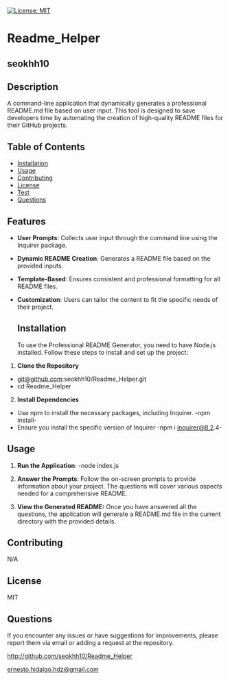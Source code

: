 
  [![License: MIT](https://img.shields.io/badge/license-MIT-green)](https://opensource.org/licenses/MIT)
  # Readme_Helper
  ## seokhh10


  ## Description

  A command-line application that dynamically generates a professional README.md file based on user input. This tool is designed to save developers time by automating the creation of high-quality README files for their GitHub projects.

  ## Table of Contents
  * [Installation](#installation)
  * [Usage](#usage)
  * [Contributing](#contributing)
  * [License](#license)
  * [Test](#test)
  * [Questions](#questions)

  ## Features

- **User Prompts**: Collects user input through the command line using the Inquirer package.
- **Dynamic README Creation**: Generates a README file based on the provided inputs.
- **Template-Based**: Ensures consistent and professional formatting for all README files.
- **Customization**: Users can tailor the content to fit the specific needs of their project.


  ## Installation

  To use the Professional README Generator, you need to have Node.js installed. Follow these steps to install and set up the project:

1. **Clone the Repository**
  - git@github.com:seokhh10/Readme_Helper.git
  - cd Readme_Helper

2. **Install Dependencies**
  - Use npm to install the necessary packages, including Inquirer.
   -npm install-
  - Ensure you install the specific version of Inquirer
   -npm i inquirer@8.2.4-

  ## Usage

  1. **Run the Application**:
 -node index.js

 2. **Answer the Prompts**:
 Follow the on-screen prompts to provide information about your project. The questions will cover various aspects needed for a comprehensive README.

 3. **View the Generated README:**
 Once you have answered all the questions, the application will generate a README.md file in the current directory with the provided details.

  ## Contributing

  N/A

  ## License

  MIT

  ## Questions

  If you encounter any issues or have suggestions for improvements, please report them via email or adding a request at the repository.

  http://github.com/seokhh10/Readme_Helper


  ernesto.hidalgo.hdz@gmail.com

